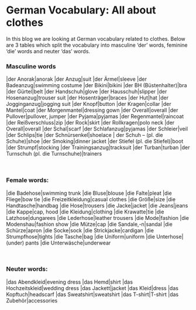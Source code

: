 # German Vocabulary: All about clothes

[](http://www.jabbalab.com/blog/wp-content/uploads/2011/02/Clothes-1.jpg)
In this blog we are looking at German vocabulary related to clothes. Below are 3 tables which split the vocabulary into masculine ‘der’ words, feminine ‘die’ words and neuter ‘das’ words.

### Masculine words
|der Anorak|anorak
|der Anzug|suit
|der Ärmel|sleeve
|der Badeanzug|swimming costume
|der Bikini|bikini
|der BH (Büstenhalter)|bra
|der Gürtel|belt
|der Handschuh|glove
|der Hausschuh|slipper
|der Hosenanzug|trouser suit
|der Hosenträger|braces
|der Hut|hat
|der Jogginganzug|jogging suit
|der Knopf|button
|der Kragen|collar
|der Mantel|coat
|der Morgenmantel|dressing gown
|der Overall|overall
|der Pullover|pullover, jumper
|der Pyjama|pyjamas
|der Regenmantel|raincoat
|der Reißverschluss|zip
|der Rock|skirt
|der Rollkragen|polo neck
|der Overall|overall
|der Schal|scarf
|der Schlafanzug|pyjamas
|der Schleier|veil
|der Schlips|tie
|der Schnürsenkel|shoelace
| der Schuh – (pl. die Schuhe)|shoe
|der Smoking|dinner jacket
|der Stiefel (pl. die Stiefel)|boot
|der Strumpf|stocking
|der Trainingsanzug|tracksuit
|der Turban|turban
|der Turnschuh (pl. die Turnschuhe)|trainers

 

### Female words:
|die Badehose|swimming trunk
|die Bluse|blouse
|die Falte|pleat
|die Fliege|bow tie
|die Freizeitkleidung|casual clothes
|die Größe|size
|die Handtasche|handbag
|die Hose|trousers
|die Jacke|jacket
|die Jeans|jeans
|die Kappe|cap, hood
|die Kleidung|clothing
|die Krawatte|tie
|die Latzhose|dungarees
|die Lederhose|leather trousers
|die Mode|fashion
|die Modenshau|fashion show
|die Mütze|cap
|die Sandale,-n|sandal
|die Schürze|apron
|die Socke|sock
|die Strickjacke|cardigan
|die Strumpfhose|tights
|die Tasche|bag
|die Uniform|uniform
|die Unterhose|(under) pants
|die Unterwäsche|underwear

 

### Neuter words:
|das Abendkleid|evening dress
|das Hemd|shirt
|das Hochzeitskleid|wedding dress
|das Jackett|jacket
|das Kleid|dress
|das Kopftuch|headscarf
|das Sweatshirt|sweatshirt
|das T-shirt|T-shirt
|das Zubehör|accessories
